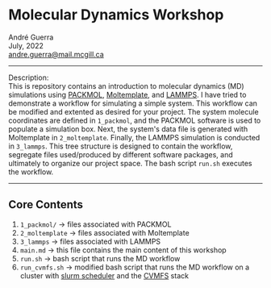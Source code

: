 # Molecular Dynamics Workshop
André Guerra \
July, 2022 \
andre.guerra@mail.mcgill.ca  

---
Description: \
This is repository contains an introduction to molecular dynamics (MD) simulations using [PACKMOL](http://leandro.iqm.unicamp.br/m3g/packmol/examples.shtml), [Moltemplate](https://www.moltemplate.org/), and [LAMMPS](https://www.lammps.org/). I have tried to demonstrate a workflow for simulating a simple system. This workflow can be modified and extented as desired for your project. The system molecule coordinates are defined in `1_packmol`, and the PACKMOL software is used to populate a simulation box. Next, the system's data file is generated with Moltemplate in `2_moltemplate`. Finally, the LAMMPS simulation is conducted in `3_lammps`. This tree structure is designed to contain the workflow, segregate files used/produced by different software packages, and ultimately to organize our project space. The bash script `run.sh` executes the workflow.

---
## Core Contents
1. `1_packmol/` $\rightarrow$ files associated with PACKMOL
2. `2_moltemplate` $\rightarrow$ files associated with Moltemplate
3. `3_lammps` $\rightarrow$ files associated with LAMMPS
4. `main.md` $\rightarrow$ this file contains the main content of this workshop
5. `run.sh` $\rightarrow$ bash script that runs the MD workflow
6. `run_cvmfs.sh` $\rightarrow$ modified bash script that runs the MD workflow on a cluster with [slurm scheduler](https://slurm.schedmd.com/documentation.html) and the [CVMFS](https://cernvm.cern.ch/fs/) stack